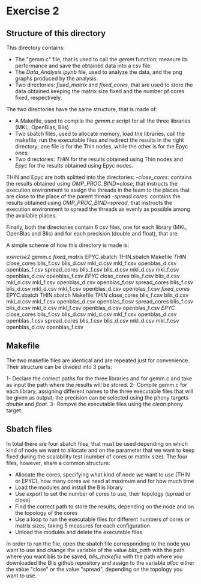 # Exercise 2

## Structure of this directory

This directory contains:

- The "gemm.c" file, that is used to call the *gemm* function, measure its performance and save the obtained data into a csv file.
- The *Data_Analysis.ipynb* file, used to analyze the data, and the png graphs produced by the analysis.
- Two directories: *fixed_matrix* and *fixed_cores*, that are used to store the data obtained keeping the matrix size fixed and the number pf cores fixed, respectively.

The two directories have the same structure, that is made of:

- A Makefile, used to compile the *gemm.c* script for all the three libraries (MKL, OpenBlas, Blis)
- Two sbatch files, used to allocate memory, load the libraries, call the makefile, run the executable files and redirect the results in the right directory; one file is for the Thin nodes, while the other is for the Epyc ones.
- Two directories: *THIN* for the results obtained using Thin nodes and *Epyc* for the results obtained using Epyc nodes.

THIN and Epyc are both splitted into the directories:
-*close_cores*: contains the results obtained using *OMP_PROC_BIND=close*, that instructs the execution environment to assign the threads in the team to the places that are close to the place of the parent thread
-*spread cores*: contains the results obtained using *OMP_PROC_BIND=spread*, that instructs the execution environment to spread the threads as evenly as possible among the available places.

Finally, both the directories contain 6 csv files, one for each library (MKL, OpenBlas and Blis) and for each precision (double and float), that are.

A simple scheme of how this directory is made is:

*exercise2*
    gemm.c
    *fixed_matrix*
        EPYC.sbatch
        THIN.sbatch
        Makefile
        *THIN*
            close_cores
                blis_f.csv
                blis_d.csv
                mkl_d.csv
                mkl_f.csv
                openblas_d.csv
                openblas_f.csv
            spread_cores
                blis_f.csv
                blis_d.csv
                mkl_d.csv
                mkl_f.csv
                openblas_d.csv
                openblas_f.csv
        *EPYC*
            close_cores
                blis_f.csv
                blis_d.csv
                mkl_d.csv
                mkl_f.csv
                openblas_d.csv
                openblas_f.csv
            spread_cores
                blis_f.csv
                blis_d.csv
                mkl_d.csv
                mkl_f.csv
                openblas_d.csv
                openblas_f.csv
    *fixed_cores*
        EPYC.sbatch
        THIN.sbatch
        Makefile
        *THIN*
            close_cores
                blis_f.csv
                blis_d.csv
                mkl_d.csv
                mkl_f.csv
                openblas_d.csv
                openblas_f.csv
            spread_cores
                blis_f.csv
                blis_d.csv
                mkl_d.csv
                mkl_f.csv
                openblas_d.csv
                openblas_f.csv
        *EPYC*
            close_cores
               blis_f.csv
                blis_d.csv
                mkl_d.csv
                mkl_f.csv
                openblas_d.csv
                openblas_f.csv
            spread_cores
                blis_f.csv
                blis_d.csv
                mkl_d.csv
                mkl_f.csv
                openblas_d.csv
                openblas_f.csv

## Makefile

The two makefile files are identical and are repeated just for convenience. Their structure can be divided into 3 parts:

1- Declare the correct paths for the three libraries and for gemm.c and take as input the path where the results will be stored.
2- Compile gemm.c for each library, assigning different names to the three executable files that will be given as output; the precision can be selected using the phony targets *double* and *float*.
3- Remove the executable files using the *clean* phony target.

## Sbatch files

In total there are four sbatch files, that must be used depending on which kind of node we want to allocate and on the parameter that we want to keep fixed during the scalability test (number of cores or matrix size). The four files, however, share a common structure:

- Allocate the cores, specifying what kind of node we want to use (THIN or EPYC), how many cores we need at maximum and for how much time
- Load the modules and install the Blis library
- Use *export* to set the number of cores to use, their topology (spread or close)
- Find the correct path to store the results, depending on the node and on the topology of the cores
- Use a loop to run the executable files for different numbers of cores or matrix sizes, taking 5 measures for each configuration
- Unload the modules and delete the executable files

In order to run the file, open the sbatch file corresponding to the node you want to use and change the variable of the value *blis_path* with the path where you want blis to be saved, *blis_makefile* with the path where you downloaded the Blis github repository and assign to the variable *alloc* either the value "close" or the value "spread", depending on the topology you want to use.